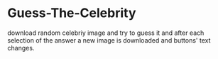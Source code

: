 # Guess-The-Celebrity

download random celebriy image and try to guess it and after each selection of the answer a new image is downloaded and buttons' text changes.

